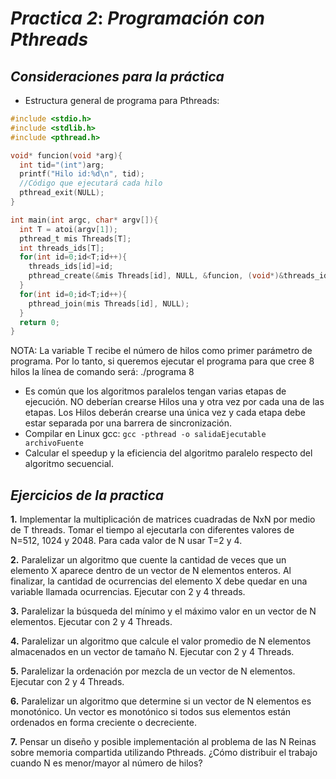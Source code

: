 # ***Practica 2***: *Programación con Pthreads*

## ***Consideraciones para la práctica***


- Estructura general de programa para Pthreads: 
```c
#include <stdio.h>
#include <stdlib.h>
#include <pthread.h>

void* funcion(void *arg){
  int tid="(int")arg;
  printf("Hilo id:%d\n", tid);
  //Código que ejecutará cada hilo
  pthread_exit(NULL);
}

int main(int argc, char* argv[]){ 
  int T = atoi(argv[1]);
  pthread_t mis Threads[T];
  int threads_ids[T];
  for(int id=0;id<T;id++){
    threads_ids[id]=id;
    pthread_create(&mis Threads[id], NULL, &funcion, (void*)&threads_ids[id]);
  }
  for(int id=0;id<T;id++){
    pthread_join(mis Threads[id], NULL);
  }
  return 0;
}
```
NOTA: La variable T recibe el número de hilos como primer parámetro de programa. Por lo tanto, si queremos ejecutar el programa para que cree 8 hilos la línea de comando será:
./programa 8
- Es común que los algoritmos paralelos tengan varias etapas de ejecución. NO deberían crearse Hilos una y otra vez por cada una de las etapas. Los Hilos deberán crearse una única vez y cada etapa debe estar separada por una barrera de sincronización.
- Compilar en Linux gcc:
``gcc -pthread -o salidaEjecutable archivoFuente``
- Calcular el speedup y la eficiencia del algoritmo paralelo respecto del algoritmo secuencial.


## ***Ejercicios de la practica***

**1.** Implementar la multiplicación de matrices cuadradas de NxN por medio de T threads. Tomar el tiempo al ejecutarla con diferentes valores de N=512, 1024 y 2048. Para cada valor de N usar T=2 y 4.

**2.** Paralelizar un algoritmo que cuente la cantidad de veces que un elemento X aparece dentro de un vector de N elementos enteros. Al finalizar, la cantidad de ocurrencias del elemento X debe quedar en una variable llamada ocurrencias. Ejecutar con 2 y 4 threads.

**3.** Paralelizar la búsqueda del mínimo y el máximo valor en un vector de N elementos. Ejecutar con 2 y 4 Threads.

**4.** Paralelizar un algoritmo que calcule el valor promedio de N elementos almacenados en un vector de tamaño N. Ejecutar con 2 y 4 Threads.

**5.** Paralelizar la ordenación por mezcla de un vector de N elementos. Ejecutar con 2 y 4 Threads.

**6.** Paralelizar un algoritmo que determine si un vector de N elementos es monotónico. Un vector es monotónico si todos sus elementos están ordenados en forma creciente o decreciente.

**7.** Pensar un diseño y posible implementación al problema de las N Reinas sobre memoria compartida utilizando Pthreads. ¿Cómo distribuir el trabajo cuando N es menor/mayor al número de hilos?